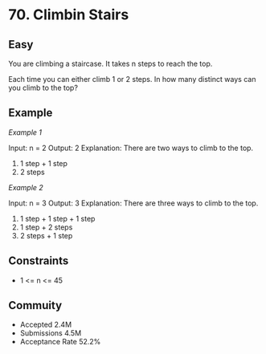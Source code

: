 # 70. Climbin Stairs
## Easy
You are climbing a staircase. It takes n steps to reach the top.

Each time you can either climb 1 or 2 steps. In how many distinct ways can you climb to the top?


## Example
*Example 1*

Input: n = 2
Output: 2
Explanation: There are two ways to climb to the top.
1. 1 step + 1 step
2. 2 steps


*Example 2*

Input: n = 3
Output: 3
Explanation: There are three ways to climb to the top.
1. 1 step + 1 step + 1 step
2. 1 step + 2 steps
3. 2 steps + 1 step
 

## Constraints
* 1 <= n <= 45


## Commuity
* Accepted 2.4M
* Submissions 4.5M
* Acceptance Rate 52.2%